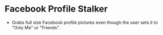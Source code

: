Facebook Profile Stalker
========================

- Grabs full size Facebook profile pictures even though the user sets it to "Only Me" or "Friends".

